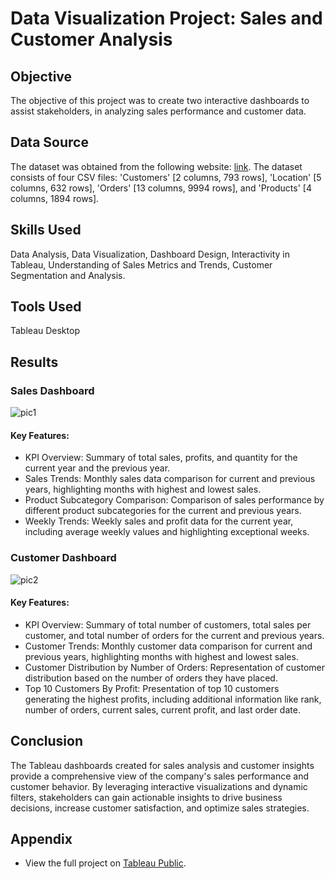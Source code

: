 # Data Visualization Project: Sales and Customer Analysis
## Objective
The objective of this project was to create two interactive dashboards to assist stakeholders, in analyzing sales performance and customer data.
## Data Source
The dataset was obtained from the following website: [link](https://www.datawithbaraa.com/tableau/tableau-thank-you/). The dataset consists of four CSV files: 'Customers' [2 columns, 793 rows], 'Location' [5 columns, 632 rows], 'Orders' [13 columns, 9994 rows], and 'Products' [4 columns, 1894 rows].
## Skills Used
Data Analysis, Data Visualization, Dashboard Design, Interactivity in Tableau, Understanding of Sales Metrics and Trends, Customer Segmentation and Analysis.
## Tools Used
Tableau Desktop
## Results
### Sales Dashboard
![pic1](https://github.com/oarisur/tableau-projects/assets/72446927/c57af30c-18e9-49bf-9d89-e8eda80103d6)

#### Key Features:
- KPI Overview: Summary of total sales, profits, and quantity for the current year and the previous year.
- Sales Trends: Monthly sales data comparison for current and previous years, highlighting months with highest and lowest sales.
- Product Subcategory Comparison: Comparison of sales performance by different product subcategories for the current and previous years.
- Weekly Trends: Weekly sales and profit data for the current year, including average weekly values and highlighting exceptional weeks.
### Customer Dashboard
![pic2](https://github.com/oarisur/tableau-projects/assets/72446927/6a2a36ef-1aab-4231-8928-43ccfc49c818)

#### Key Features:
- KPI Overview: Summary of total number of customers, total sales per customer, and total number of orders for the current and previous years.
- Customer Trends: Monthly customer data comparison for current and previous years, highlighting months with highest and lowest sales.
- Customer Distribution by Number of Orders: Representation of customer distribution based on the number of orders they have placed.
- Top 10 Customers By Profit: Presentation of top 10 customers generating the highest profits, including additional information like rank, number of orders, current sales, current profit, and last order date.



## Conclusion
The Tableau dashboards created for sales analysis and customer insights provide a comprehensive view of the company's sales performance and customer behavior. By leveraging interactive visualizations and dynamic filters, stakeholders can gain actionable insights to drive business decisions, increase customer satisfaction, and optimize sales strategies.
## Appendix
- View the full project on [Tableau Public](https://public.tableau.com/views/SalesCustomerAnalysis_17142890566960/SalesDashboard?:language=en-US&:sid=&:display_count=n&:origin=viz_share_link).
